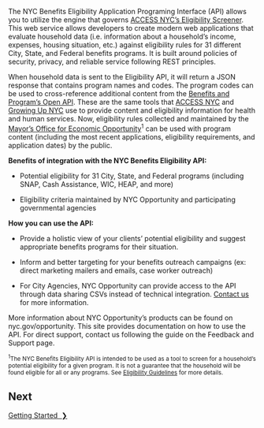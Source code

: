 The NYC Benefits Eligibility Application Programing Interface (API) allows you to utilize the engine that governs [ACCESS NYC’s Eligibility Screener](https://access.nyc.gov/eligibility/). This web service allows developers to create modern web applications that evaluate household data (i.e. information about a household’s income, expenses, housing situation, etc.) against eligibility rules for 31 different City, State, and Federal benefits programs. It is built around policies of security, privacy, and reliable service following REST principles.

When household data is sent to the Eligibility API, it will return a JSON response that contains program names and codes. The program codes can be used to cross-reference additional content from the [Benefits and Program’s Open API](https://data.cityofnewyork.us/Social-Services/Benefits-and-Programs-API/2j8u-wtju). These are the same tools that [ACCESS NYC](http://nyc.gov/access) and [Growing Up NYC](http://nyc.gov/growingupnyc) use to provide content and eligibility information for health and human services.   Now, eligibility rules collected and maintained by the [Mayor’s Office for Economic Opportunity](http://nyc.gov/opportunity)<sup>1</sup> can be used with program content (including the most recent applications, eligibility requirements, and application dates) by the public.

**Benefits of integration with the NYC Benefits Eligibility API:**

* Potential eligibility for 31 City, State, and Federal programs (including SNAP, Cash Assistance, WIC, HEAP, and more)

* Eligibility criteria maintained by NYC Opportunity and participating governmental agencies

**How you can use the API:**

* Provide a holistic view of your clients’ potential eligibility and suggest appropriate benefits programs for their situation.

* Inform and better targeting for your benefits outreach campaigns (ex: direct marketing mailers and emails, case worker outreach)

* For City Agencies, NYC Opportunity can provide access to the API through data sharing CSVs instead of technical integration.  [Contact us](mailto:eligibilityapi@nycopportunity.nyc.gov) for more information.

More information about NYC Opportunity’s products can be found on nyc.gov/opportunity. This site provides documentation on how to use the API. For direct support, contact us following the guide on the Feedback and Support page.

<sup><sup>1</sup>The NYC Benefits Eligibility API is intended to be used as a tool to screen for a household’s potential eligibility for a given program. It is not a guarantee that the household will be found eligible for all or any programs. See [Eligibility Guidelines](/eligibility-guidelines) for more details.</sup>

## Next

<a href="getting-started" title="Getting Started" class="btn color-secondary-button">Getting Started&nbsp;&nbsp;❯</a>

